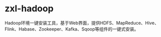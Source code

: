 # zxl-hadoop
Hadoop环境一键安装工具，基于Web界面，提供HDFS、MapReduce、Hive、Flink、Habase、Zookeeper、Kafka、Sqoop等组件的一键式安装。
